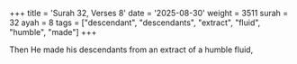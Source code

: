 +++
title = 'Surah 32, Verses 8'
date = '2025-08-30'
weight = 3511
surah = 32
ayah = 8
tags = ["descendant", "descendants", "extract", "fluid", "humble", "made"]
+++

Then He made his descendants from an extract of a humble fluid,